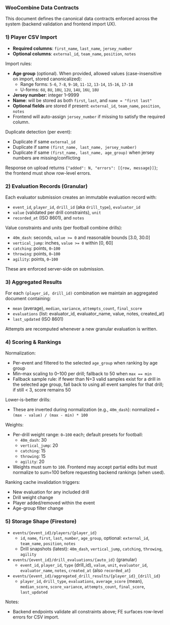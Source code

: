### WooCombine Data Contracts

This document defines the canonical data contracts enforced across the system (backend validation and frontend import UX).

### 1) Player CSV Import

- **Required columns**: `first_name`, `last_name`, `jersey_number`
- **Optional columns**: `external_id`, `team_name`, `position`, `notes`

Import rules:
- **Age group** (optional). When provided, allowed values (case-insensitive on import, stored canonicalized):
  - Range forms: `5-6`, `7-8`, `9-10`, `11-12`, `13-14`, `15-16`, `17-18`
  - U-forms: `6U`, `8U`, `10U`, `12U`, `14U`, `16U`, `18U`
- **Jersey number**: integer 1–9999
- **Name**: will be stored as both `first`, `last`, and `name = "first last"`
- **Optional fields** are stored if present: `external_id`, `team_name`, `position`, `notes`
- Frontend will auto-assign `jersey_number` if missing to satisfy the required column.

Duplicate detection (per event):
- Duplicate if same `external_id`
- Duplicate if same `(first_name, last_name, jersey_number)`
- Duplicate if same `(first_name, last_name, age_group)` when jersey numbers are missing/conflicting

Response on upload returns `{"added": N, "errors": [{row, message}]}`; the frontend must show row-level errors.

### 2) Evaluation Records (Granular)

Each evaluator submission creates an immutable evaluation record with:
- `event_id`, `player_id`, `drill_id` (aka `drill_type`), `evaluator_id`
- `value` (validated per drill constraints), `unit`
- `recorded_at` (ISO 8601), and `notes`

Value constraints and units (per football combine drills):
- `40m_dash`: seconds, `value >= 0` and reasonable bounds [3.0, 30.0]
- `vertical_jump`: inches, `value >= 0` within [0, 60]
- `catching`: points, `0–100`
- `throwing`: points, `0–100`
- `agility`: points, `0–100`

These are enforced server-side on submission.

### 3) Aggregated Results

For each `(player_id, drill_id)` combination we maintain an aggregated document containing:
- `mean` (average), `median`, `variance`, `attempts_count`, `final_score`
- `evaluations` (list: evaluator_id, evaluator_name, value, notes, created_at)
- `last_updated` (ISO 8601)

Attempts are recomputed whenever a new granular evaluation is written.

### 4) Scoring & Rankings

Normalization:
- Per-event and filtered to the selected `age_group` when ranking by age group
- Min–max scaling to 0–100 per drill; fallback to 50 when `max == min`
- Fallback sample rule: if fewer than N=3 valid samples exist for a drill in the selected age group, fall back to using all event samples for that drill; if still < 3, score remains 50

Lower-is-better drills:
- These are inverted during normalization (e.g., `40m_dash`): normalized = `(max - value) / (max - min) * 100`

Weights:
- Per-drill weight range: `0–100` each; default presets for football:
  - `40m_dash`: 30
  - `vertical_jump`: 20
  - `catching`: 15
  - `throwing`: 15
  - `agility`: 20
- Weights must sum to `100`. Frontend may accept partial edits but must normalize to sum=100 before requesting backend rankings (when used).

Ranking cache invalidation triggers:
- New evaluation for any included drill
- Drill weight change
- Player added/removed within the event
- Age-group filter change

### 5) Storage Shape (Firestore)

- `events/{event_id}/players/{player_id}`
  - `id`, `name`, `first`, `last`, `number`, `age_group`, optional: `external_id`, `team_name`, `position`, `notes`
  - Drill snapshots (latest): `40m_dash`, `vertical_jump`, `catching`, `throwing`, `agility`
- `events/{event_id}/drill_evaluations/{auto_id}` (granular)
  - `event_id`, `player_id`, `type` (drill_id), `value`, `unit`, `evaluator_id`, `evaluator_name`, `notes`, `created_at` (also `recorded_at`)
- `events/{event_id}/aggregated_drill_results/{player_id}_{drill_id}`
  - `player_id`, `drill_type`, `evaluations`, `average_score` (mean), `median_score`, `score_variance`, `attempts_count`, `final_score`, `last_updated`

Notes:
- Backend endpoints validate all constraints above; FE surfaces row-level errors for CSV import.


